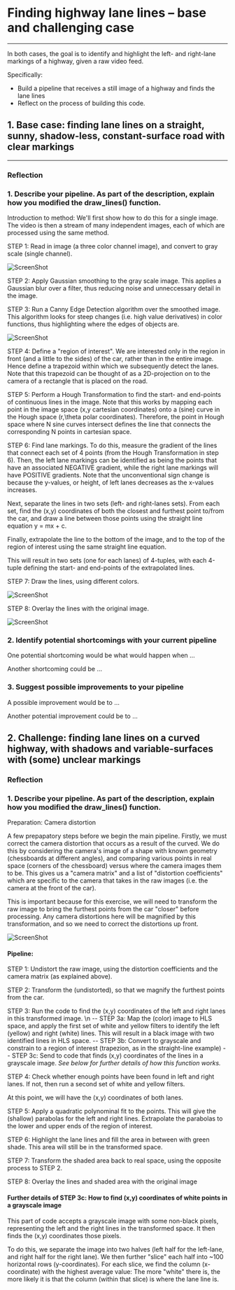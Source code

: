 # **Finding highway lane lines – base and challenging case** 

---

In both cases, the goal is to identify and highlight the left- and right-lane markings of a highway, given a raw video feed.

Specifically: 
* Build a pipeline that receives a still image of a highway and finds the lane lines
* Reflect on the process of building this code.


## 1. Base case: finding lane lines on a straight, sunny, shadow-less, constant-surface road with clear markings


[//]: # (Image References)

[image1]: ./examples/grayscale.jpg "Grayscale"

---

### Reflection

### 1. Describe your pipeline. As part of the description, explain how you modified the draw_lines() function.

Introduction to method: We'll first show how to do this for a single image. The video is then a stream of many independent images, each of which are processed using the same method. 

STEP 1: Read in image (a three color channel image), and convert to gray scale (single channel). 

![ScreenShot](https://raw.github.com/ophir11235813/Lane_lines/master/grayscale.jpg)

STEP 2: Apply Gaussian smoothing to the gray scale image. This applies a Gaussian blur over a filter, thus reducing noise and unneccessary detail in the image. 

STEP 3: Run a Canny Edge Detection algorithm over the smoothed image. This algorithm looks for steep changes (i.e. high value derivatives) in color functions, thus highlighting where the edges of objects are. 

![ScreenShot](https://raw.github.com/ophir11235813/Lane_lines/master/canny_edge.jpg)

STEP 4: Define a "region of interest". We are interested only in the region in front (and a little to the sides) of the car, rather than in the entire image. Hence define a trapezoid within which we subsequently detect the lanes. Note that this trapezoid can be thought of as a 2D-projection on to the camera of a rectangle that is placed on the road.

STEP 5: Perform a Hough Transformation to find the start- and end-points of continuous lines in the image. Note that this works by mapping each point in the image space (x,y cartesian coordinates) onto a (sine) curve in the Hough space (r,\theta polar coordinates). Therefore, the point in Hough space where N sine curves intersect defines the line that connects the corresponding N points in cartesian space. 

STEP 6: Find lane markings. To do this, measure the gradient of the lines that connect each set of 4 points (from the Hough Transformation in step 6). Then, the left lane markings can be identified as being the points that have an associated NEGATIVE gradient, while the right lane markings will have POSITIVE gradients. Note that the unconventional sign change is because the y-values, or height, of left lanes decreases as the x-values increases. 

Next, separate the lines in two sets (left- and right-lanes sets). From each set, find the (x,y) coordinates of both the closest and furthest point to/from the car, and draw a line between those points using the straight line equation y = mx + c. 

Finally, extrapolate the line to the bottom of the image, and to the top of the region of interest using the same straight line equation. 

This will result in two sets (one for each lanes) of 4-tuples, with each 4-tuple defining the start- and end-points of the extrapolated lines.

STEP 7: Draw the lines, using different colors. 

![ScreenShot](https://raw.github.com/ophir11235813/Lane_lines/master/draw_lines.jpg)

STEP 8: Overlay the lines with the original image. 

![ScreenShot](https://raw.github.com/ophir11235813/Lane_lines/master/final.jpg)


### 2. Identify potential shortcomings with your current pipeline


One potential shortcoming would be what would happen when ... 

Another shortcoming could be ...


### 3. Suggest possible improvements to your pipeline

A possible improvement would be to ...

Another potential improvement could be to ...


## 2. Challenge: finding lane lines on a curved highway, with shadows and variable-surfaces with (some) unclear markings

### Reflection

### 1. Describe your pipeline. As part of the description, explain how you modified the draw_lines() function.

Preparation: Camera distortion

A few prepapatory steps before we begin the main pipeline. Firstly, we must correct the camera distortion that occurs as a result of the curved. We do this by considering the camera's image of a shape with known geometry (chessboards at different angles), and comparing various points in real space (corners of the chessboard) versus where the camera images them to be. This gives us a "camera matrix" and a list of "distortion coefficients" which are specific to the camera that takes in the raw images (i.e. the camera at the front of the car). 

This is important because for this exercise, we will need to transform the raw image to bring the furthest points from the car "closer" before processing. Any camera distortions here will be magnified by this transformation, and so we need to correct the distortions up front. 

![ScreenShot](https://raw.github.com/ophir11235813/Lane_lines/master/calibration2.jpg)

#### Pipeline:

STEP 1: Undistort the raw image, using the distortion coefficients and the camera matrix (as explained above).

STEP 2: Transform the (undistorted), so that we magnify the furthest points from the car. 

STEP 3: Run the code to find the (x,y) coordinates of the left and right lanes in this transformed image. \n
-- STEP 3a: Map the (color) image to HLS space, and apply the first set of white and yellow filters to identify the left (yellow) and right (white) lines. This will result in a black image with two identified lines in HLS space.
-- STEP 3b: Convert to grayscale and constrain to a region of interest (trapezion, as in the straight-line example)
-- STEP 3c: Send to code that finds (x,y) coordinates of the lines in a grayscale image. *See below for further details of how this function works.*

STEP 4: Check whether enough points have been found in left and right lanes. If not, then run a second set of white and yellow filters. 

At this point, we will have the (x,y) coordinates of both lanes. 

STEP 5: Apply a quadratic polynominal fit to the points. This will give the (shallow) parabolas for the left and right lines. Extrapolate the parabolas to the lower and upper ends of the region of interest. 

STEP 6: Highlight the lane lines and fill the area in between with green shade. This area will still be in the transformed space. 

STEP 7: Transform the shaded area back to real space, using the opposite process to STEP 2. 

STEP 8: Overlay the lines and shaded area with the original image

#### Further details of STEP 3c: How to find (x,y) coordinates of white points in a grayscale image

This part of code accepts a grayscale image with some non-black pixels, representing the left and the right lines in the transformed space. It then finds  the (x,y) coordinates those pixels.

To do this, we separate the image into two halves (left half for the left-lane, and right half for the right lane). We then further "slice" each half into ~100 horizontal rows (y-coordinates). For each slice, we find the column (x-coordinate) with the highest average value: The more "white" there is, the more likely it is that the column (within that slice) is where the lane line is. 
    
